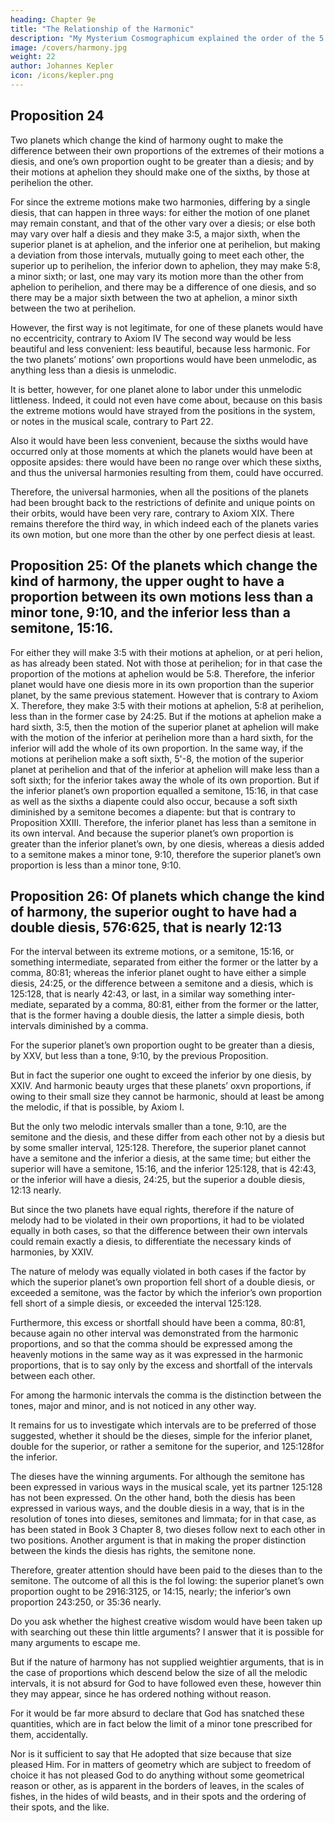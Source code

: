 ```yaml
---
heading: Chapter 9e
title: "The Relationship of the Harmonic"
description: "My Mysterium Cosmographicum explained the order of the 5 solids in the world"
image: /covers/harmony.jpg
weight: 22
author: Johannes Kepler
icon: /icons/kepler.png
---
```




## Proposition 24

Two planets which change the kind of harmony ought to make the difference between their own proportions of the extremes of their motions a diesis, and one’s own proportion ought to be greater than a diesis; and by their motions at aphelion they should make one of the sixths, by those at perihelion the other.

For since the extreme motions make two harmonies, differing by a single diesis, that can happen in three ways: for either the motion of one planet may remain constant, and that of the other vary over a diesis; or else both may vary over half a diesis and they make 3:5, a major sixth, when the superior planet is at aphelion, and the inferior one at perihelion, but making a deviation from those intervals, mutually going to meet each other, the superior up to perihelion, the inferior down to aphelion, they may make 5:8, a minor sixth; or last, one may vary its motion more than the other from aphelion to perihelion, and there may be a difference of one diesis, and so there may be a major sixth between the two at aphelion, a minor sixth between the two at perihelion. 

However, the first way is not legitimate, for one of these planets would have no eccentricity, contrary to Axiom IV The second way would be less beautiful and less convenient: less beautiful, because less harmonic. For the two planets’ motions’ own proportions would have been unmelodic, as anything less than a diesis is unmelodic. 

It is better, however, for one planet alone to labor under this unmelodic littleness. Indeed, it could not even have come about, because on this basis the extreme motions would have strayed from the positions in the system, or notes
in the musical scale, contrary to Part 22.

Also it would have been less convenient, because the sixths would have occurred only at those moments at which the
planets would have been at opposite apsides: there would have been no range
over which these sixths, and thus the universal harmonies resulting from them,
could have occurred. 

Therefore, the universal harmonies, when all the positions of the planets had been brought back to the restrictions of definite and unique points on their orbits, would have been very rare, contrary to Axiom XIX. There
remains therefore the third way, in which indeed each of the planets varies its
own motion, but one more than the other by one perfect diesis at least.


## Proposition 25: Of the planets which change the kind of harmony, the upper ought to have a proportion between its own motions less than a minor tone, 9:10, and the inferior less than a semitone, 15:16.

For either they will make 3:5 with their motions at aphelion, or at peri­
helion, as has already been stated. Not with those at perihelion; for in that case
the proportion of the motions at aphelion would be 5:8. Therefore, the inferior
planet would have one diesis more in its own proportion than the superior planet,
by the same previous statement. However that is contrary to Axiom X. Therefore,
they make 3:5 with their motions at aphelion, 5:8 at perihelion, less than in
the former case by 24:25. But if the motions at aphelion make a hard sixth,
3:5, then the motion of the superior planet at aphelion will make with the motion of the inferior at perihelion more than a hard sixth, for the inferior will add the whole of its own proportion. In the same way, if the motions at perihelion
make a soft sixth, 5'-8, the motion of the superior planet at perihelion and that
of the inferior at aphelion will make less than a soft sixth; for the inferior takes
away the whole of its own proportion. But if the inferior planet’s own proportion
equalled a semitone, 15:16, in that case as well as the sixths a diapente could
also occur, because a soft sixth diminished by a semitone becomes a diapente:
but that is contrary to Proposition XXIII. Therefore, the inferior planet has
less than a semitone in its own interval. And because the superior planet’s own
proportion is greater than the inferior planet’s own, by one diesis, whereas a
diesis added to a semitone makes a minor tone, 9:10, therefore the superior planet’s
own proportion is less than a minor tone, 9:10.


## Proposition 26: Of planets which change the kind of harmony, the superior ought to have had a double diesis, 576:625, that is nearly 12:13

For the interval between its extreme motions, or a semitone, 15:16, or something intermediate, separated from either the former or the latter by a comma, 80:81; whereas the inferior planet ought to have either a simple diesis,
24:25, or the difference between a semitone and a diesis, which is
125:128, that is nearly 42:43, or last, in a similar way something inter­
mediate, separated by a comma, 80:81, either from the former or the
latter, that is the former having a double diesis, the latter a simple
diesis, both intervals diminished by a comma.

For the superior planet’s own proportion ought to be greater than a diesis, by XXV, but less than a tone, 9:10, by the previous Proposition. 

But in fact the superior one ought to exceed the inferior by one diesis, by XXIV. And harmonic beauty urges that these planets’ oxvn proportions, if owing to their small size they cannot be harmonic, should at least be among the melodic, if that is possible, by Axiom I. 

But the only two melodic intervals smaller than a tone, 9:10, are the semitone and the diesis, and these differ from each other not by a diesis but by some smaller interval, 125:128. Therefore, the superior planet cannot have a semitone and the inferior a diesis, at the same time; but either the superior will have a semitone, 15:16, and the inferior 125:128, that is 42:43, or the inferior will have a diesis, 24:25, but the superior a double diesis, 12:13 nearly. 

But since the two planets have equal rights, therefore if the nature of melody had to be violated in their own proportions, it had to be violated equally in both cases, so that the difference between their own intervals could remain exactly a diesis, to differentiate the necessary kinds of harmonies, by XXIV. 

The nature of melody was equally violated in both cases if the factor by which the superior planet’s own proportion fell short of a double diesis, or exceeded a semitone, was the factor by which the inferior’s own proportion fell short of
a simple diesis, or exceeded the interval 125:128.

Furthermore, this excess or shortfall should have been a comma, 80:81, because again no other interval was demonstrated from the harmonic proportions, and so that the comma should be expressed among the heavenly motions in the same way as it was expressed in the harmonic proportions, that is to say only by the excess and shortfall of the intervals between each other. 

For among the harmonic intervals the comma is the distinction between the tones, major and minor, and is not noticed in any other way. 

It remains for us to investigate which intervals are to be preferred of those suggested, whether it should be the dieses, simple for the inferior planet, double for the superior, or rather a semitone for the superior, and 125:128for the inferior. 

The dieses have the winning arguments. For although the semitone has been expressed in various ways in the musical scale, yet its partner 125:128 has not been expressed. On the other hand, both the diesis has been expressed
in various ways, and the double diesis in a way, that is in the resolution of tones into dieses, semitones and limmata; for in that case, as has been stated in Book 3 Chapter 8, two dieses follow next to each other in two positions.
Another argument is that in making the proper distinction between the kinds
the diesis has rights, the semitone none.

Therefore, greater attention should have been paid to the dieses than to the semitone. The outcome of all this is the fol
lowing: the superior planet’s own proportion ought to be 2916:3125, or 14:15, nearly; the inferior’s own proportion 243:250, or 35:36 nearly. 

Do you ask whether the highest creative wisdom would have been taken up with searching out these thin little arguments? I answer that it is possible for many arguments to escape me.

But if the nature of harmony has not supplied weightier arguments, that is in the case of proportions which descend below the size of all the melodic intervals, it is not absurd for God to have followed even these, however thin they
may appear, since he has ordered nothing without reason.

For it would be far more absurd to declare that God has snatched these quantities, which are in fact below the limit of a minor tone prescribed for them, accidentally. 

Nor is it sufficient to say that He adopted that size because that size pleased Him. For in matters of geometry which are
subject to freedom of choice it has not pleased God to do anything without some geometrical reason or other, as is apparent in the borders of leaves, in the scales of fishes, in the hides of wild beasts, and in their spots and the ordering of their spots, and the like.
